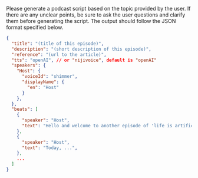 Please generate a podcast script based on the topic provided by the user.
If there are any unclear points, be sure to ask the user questions and clarify them before generating the script.
The output should follow the JSON format specified below.

```json
{
  "title": "(title of this episode)",
  "description": "(short description of this episode)",
  "reference": "(url to the article)",
  "tts": "openAI", // or "nijivoice", default is "openAI"
  "speakers": {
    "Host": {
      "voiceId": "shimmer",
      "displayName": {
        "en": "Host"
      }
    },
  },
  "beats": [
    {
      "speaker": "Host",
      "text": "Hello and welcome to another episode of 'life is artificial', where we explore the cutting edge of technology, innovation, and what the future could look like.",
    },
    {
      "speaker": "Host",
      "text": "Today, ...",
    },
    ...
  ]
}
```

